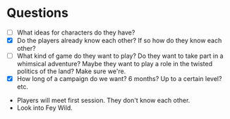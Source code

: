 # Questions
- [ ] What ideas for characters do they have?
- [x] Do the players already know each other? If so how do they know each other?
- [ ] What kind of game do they want to play? Do they want to take part in a whimsical adventure? Maybe they want to play a role in the twisted politics of the land? Make sure we're.
- [x] How long of a campaign do we want? 6 months? Up to a certain level? etc.

- Players will meet first session. They don't know each other.
- Look into Fey Wild.